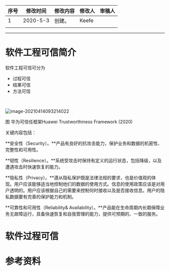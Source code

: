 | 序号 | 修改时间 | 修改内容 | 修改人 | 审稿人 |
| ---- | -------- | -------- | ------ | ------ |
| 1    | 2020-5-3 | 创建。   | Keefe  |        |
|      |          |          |        |        |







---

#  软件工程可信简介

软件工程可信可分为

* 过程可信
* 结果可信
* 方法可信

​         

![image-20210414093214022](..\media\software_enginer\it_009.png)                      

图  华为可信任框架Huawei Trustworthiness Framework (2020)

关键内容包括： 

**安全性（Security）。**产品有良好的抗攻击能力，保护业务和数据的机密性、完整性和可用性。

**韧性（Resilience）。**系统受攻击时保持有定义的运行状态，包括降级，以及遭遇攻击时快速恢复的能力。

**隐私性（Privacy）。**遵从隐私保护既是法律法规的要求，也是价值观的体现。用户应该能够适当地控制他们的数据的使用方式。信息的使用政策应该是对用户透明的。用户应该根据自己的需要来控制何时接收以及是否接收信息。用户的隐私数据要有完善的保护能力和机制。

**可靠性和可用性（Reliability& Availability）。**产品能在生命周期内长期保障业务无故障运行，具备快速恢复和自我管理的能力，提供可预期的、一致的服务。



# 软件过程可信





# 参考资料

[1]:   https://www.sohu.com/a/286402333_258858  "任正非致员工信公布：全面提升软件工程能力和实践 "